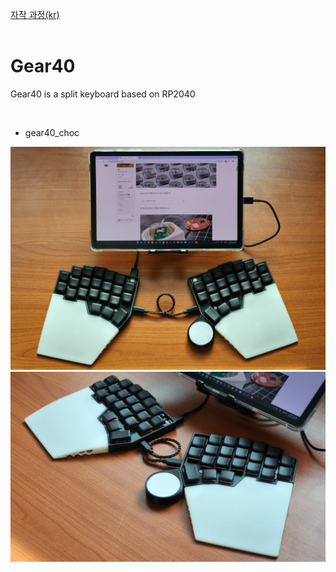 [자작 과정(kr)](https://blog.naver.com/cosmosalad/223262540878)<br/><br/>

# Gear40<br/>
Gear40 is a split keyboard based on RP2040

<br/>

- gear40_choc

<p align="center">
  <img src="img/gear40_choc01.jpg"/>  
  <img src="img/gear40_choc02.jpg"/>
</p>

<br/><br/>
